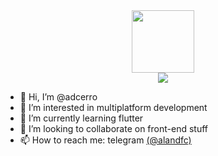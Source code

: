 <html>
  <div align="center">
    <img src="https://i.giphy.com/media/v1.Y2lkPTc5MGI3NjExcDh6MG10NHljMGQ5NzQ5dG4zdW9kbDNqbHZsbGJ0Y3ZlZW9wMzFoaCZlcD12MV9pbnRlcm5hbF9naWZfYnlfaWQmY3Q9Zw/HzPtbOKyBoBFsK4hyc/giphy.gif" width="100">
    <!--- via GIPHY -->
  </div>
  <div id="badge" align="center">
    <a href="www.linkedin.com/in/alan-danielflorez-cerro">
      <img src="https://img.shields.io/badge/LinkedIn-blue?logo=linkedin&logoColor=white&style=for-the-badge">
    </a>
  </div>
</html>

- 👋 Hi, I’m @adcerro
- 👀 I’m interested in multiplatform development
- 🌱 I’m currently learning flutter
- 💞️ I’m looking to collaborate on front-end stuff
- 📫 How to reach me: telegram [(@alandfc)](https://t.me/alandfc)

<!---
adcerro/adcerro is a ✨ special ✨ repository because its `README.md` (this file) appears on your GitHub profile.
You can click the Preview link to take a look at your changes.
--->
